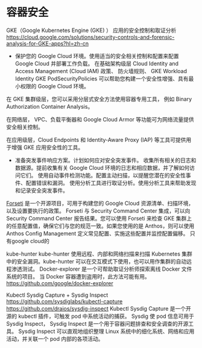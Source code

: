 # 容器安全

GKE（Google Kubernetes Engine (GKE) ） 应用的安全控制和取证分析
https://cloud.google.com/solutions/security-controls-and-forensic-analysis-for-GKE-apps?hl=zh-cn

+ 保护您的 Google Cloud 环境。使用适当的安全相关控制和配置来配置 Google Cloud 并部署工作负载。
在基础架构级层 
Cloud Identity and Access Management (Cloud IAM) 政策、
防火墙规则、
GKE Workload Identity
GKE PodSecurityPolicies 
可以帮助您构建一个安全性增强、具有最小权限的 Google Cloud 环境。

在 GKE 集群级层，您可以采用分层式安全方法使用容器专用工具，
例如 Binary Authorization 
 Container Analysis。

在网络层，
VPC、负载平衡器和 Google Cloud Armor 等功能可为网络流量提供安全相关控制。

在应用级层，Cloud Endpoints 和 Identity-Aware Proxy (IAP) 等工具可提供用于增强 GKE 应用安全性的工具。

+ 准备突发事件响应方案。计划如何应对安全突发事件。
收集所有相关的日志和数据源。提前收集有关 Google Cloud 环境的日志和相应数据，并了解如何访问它们。
使用自动事件检测功能。配置主动扫描，以提醒您潜在的安全性事件、配置错误和漏洞。
使用分析工具进行取证分析。使用分析工具来帮助发现和记录安全突发事件。

[Forseti](https://forsetisecurity.org/) 是一个开源项目，可用于构建您的 Google Cloud 资源清单、扫描环境，以及设置要执行的政策。
Forseti 与 Security Command Center 集成，可以向 Security Command Center 报告结果。您可以使用 Forseti 来检查 GKE 集群上的任意配置值，确保它们与您的规范一致。如果您使用的是 Anthos，则可以使用 Anthos Config Management 定义常见配置、实施这些配置并监控配置偏移。
只有google cloud的

kube-hunter
kube-hunter 使用远程、内部和网络扫描来扫描 Kubernetes 集群中的安全漏洞。kube-hunter 可以在交互模式下使用，也可以用作集群的自动远程渗透测试。
Docker-explorer 是一个可帮助取证分析师探索离线 Docker 文件系统的项目。 当 Docker 容器遭到盗用时，此方法可能有用。
https://github.com/google/docker-explorer

Kubectl Sysdig Capture + Sysdig Inspect
https://github.com/sysdiglabs/kubectl-capture
https://github.com/draios/sysdig-inspect
Kubectl Sysdig Capture 是一个开源的 kubectl 插件，可触发 pod 中系统活动的捕获。
Sysdig 使 pod 信息可用于 Sysdig Inspect，
Sysdig Inspect 是一个用于容器问题排查和安全调查的开源工具。
Sysdig Inspect 可以直观地组织整理 Linux 系统中的细化系统、网络和应用活动，并关联一个 pod 内部的各项活动。


